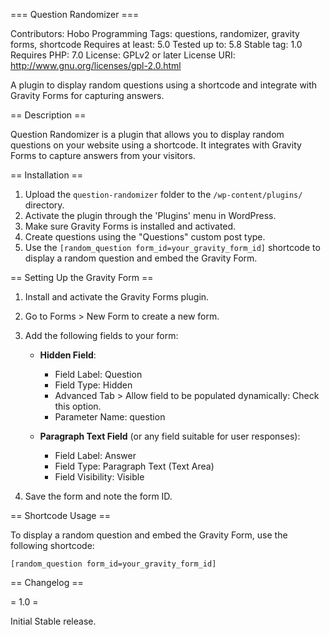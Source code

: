 === Question Randomizer ===

Contributors: Hobo Programming
Tags: questions, randomizer, gravity forms, shortcode
Requires at least: 5.0
Tested up to: 5.8
Stable tag: 1.0
Requires PHP: 7.0
License: GPLv2 or later
License URI: http://www.gnu.org/licenses/gpl-2.0.html

A plugin to display random questions using a shortcode and integrate with Gravity Forms for capturing answers.

== Description ==

Question Randomizer is a plugin that allows you to display random questions on your website using a shortcode. It integrates with Gravity Forms to capture answers from your visitors.

== Installation ==

1. Upload the `question-randomizer` folder to the `/wp-content/plugins/` directory.
2. Activate the plugin through the 'Plugins' menu in WordPress.
3. Make sure Gravity Forms is installed and activated.
4. Create questions using the "Questions" custom post type.
5. Use the `[random_question form_id=your_gravity_form_id]` shortcode to display a random question and embed the Gravity Form.

== Setting Up the Gravity Form ==

1. Install and activate the Gravity Forms plugin.
2. Go to Forms > New Form to create a new form.
3. Add the following fields to your form:
   
   - **Hidden Field**:
     - Field Label: Question
     - Field Type: Hidden
     - Advanced Tab > Allow field to be populated dynamically: Check this option.
     - Parameter Name: question

   - **Paragraph Text Field** (or any field suitable for user responses):
     - Field Label: Answer
     - Field Type: Paragraph Text (Text Area)
     - Field Visibility: Visible

4. Save the form and note the form ID.

== Shortcode Usage ==

To display a random question and embed the Gravity Form, use the following shortcode:

```plaintext
[random_question form_id=your_gravity_form_id]
```

== Changelog ==

= 1.0 =

Initial Stable release.